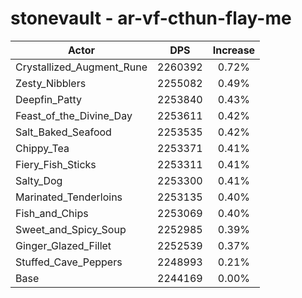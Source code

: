 # stonevault - ar-vf-cthun-flay-me
| Actor | DPS | Increase |
|---|:---:|:---:|
|Crystallized_Augment_Rune|2260392|0.72%|
|Zesty_Nibblers|2255082|0.49%|
|Deepfin_Patty|2253840|0.43%|
|Feast_of_the_Divine_Day|2253611|0.42%|
|Salt_Baked_Seafood|2253535|0.42%|
|Chippy_Tea|2253371|0.41%|
|Fiery_Fish_Sticks|2253311|0.41%|
|Salty_Dog|2253300|0.41%|
|Marinated_Tenderloins|2253135|0.40%|
|Fish_and_Chips|2253069|0.40%|
|Sweet_and_Spicy_Soup|2252985|0.39%|
|Ginger_Glazed_Fillet|2252539|0.37%|
|Stuffed_Cave_Peppers|2248993|0.21%|
|Base|2244169|0.00%|
